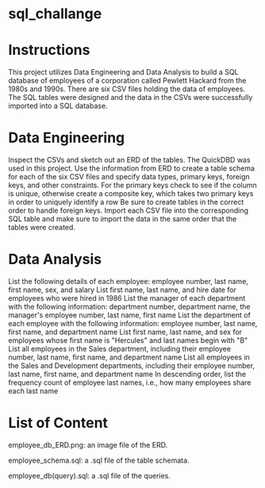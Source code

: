 # sql_challange

#  Instructions

This project utilizes Data Engineering and Data Analysis to build a SQL database of employees of a corporation called Pewlett Hackard from the 1980s and 1990s. There are six CSV files holding the data of employees. The SQL tables were designed and the data in the CSVs were successfully imported into a SQL database.


# Data Engineering

Inspect the CSVs and sketch out an ERD of the tables. The QuickDBD was used in this project. Use the information from ERD to create a table schema for each of the six CSV files and specify data types, primary keys, foreign keys, and other constraints.
For the primary keys check to see if the column is unique, otherwise create a composite key, which takes two primary keys in order to uniquely identify a row
Be sure to create tables in the correct order to handle foreign keys.
Import each CSV file into the corresponding SQL table and make sure to import the data in the same order that the tables were created.


#  Data Analysis

List the following details of each employee: employee number, last name, first name, sex, and salary
List first name, last name, and hire date for employees who were hired in 1986
List the manager of each department with the following information: department number, department name, the manager's employee number, last name, first name
List the department of each employee with the following information: employee number, last name, first name, and department name
List first name, last name, and sex for employees whose first name is "Hercules" and last names begin with "B"
List all employees in the Sales department, including their employee number, last name, first name, and department name
List all employees in the Sales and Development departments, including their employee number, last name, first name, and department name
In descending order, list the frequency count of employee last names, i.e., how many employees share each last name


# List of Content

employee_db_ERD.png: an image file of the ERD.

employee_schema.sql: a .sql file of the table schemata.

employee_db(query).sql: a .sql file of the queries.
